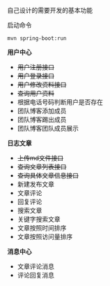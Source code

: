 
自己设计的需要开发的基本功能

启动命令
```aidl
mvn spring-boot:run
```

**用户中心**
* ~~用户注册接口~~
* ~~用户登录接口~~
* ~~用户修改资料接口~~
* ~~查询用户资料~~
* 根据电话号码判断用户是否存在
* 团队博客添加成员
* 团队博客踢出成员
* 团队博客团队成员展示

**日志文章**
* ~~上传md文件接口~~
* ~~查询文章列表接口~~
* ~~查询具体文章信息接口~~
* 新建发布文章
* 文章评论
* 回复评论
* 搜索文章
* 关键字搜索文章
* 文章按照时间排序
* 文章按照访问量排序


**消息中心**
* 文章评论消息
* 评论回复消息